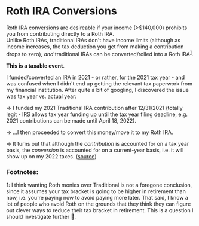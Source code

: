 # Roth IRA Conversions

Roth IRA conversions are desireable if your income (>$140,000) prohibits you from contributing directly to a Roth IRA.  
Unlike Roth IRAs, traditional IRAs don't have income limits (although as income increases, the tax deduction you get 
from making a contribution drops to zero), *and* traditional IRAs can be converted/rolled into a Roth IRA<sup>[1](#whyroth)</sup>. 


__This is a taxable event__.



I funded/converted an IRA in 2021 - or rather, for the 2021 tax year - and was confused when I didn't end up 
getting the relevant tax paperwork from my financial institution. After quite a bit of googling, I discovered the issue
was tax year vs. actual year:

=> I funded my 2021 Traditional IRA contribution after 12/31/2021 (totally legit - IRS allows tax year funding up until the tax year filing deadline, e.g. 2021 contributions can be made until April 18, 2022).

=> ...I then proceeded to convert this money/move it to my Roth IRA.

=> It turns out that although the *contribution* is accounted for on a tax year basis, the *conversion* is accounted for
on a current-year basis, i.e. it will show up on my 2022 taxes. ([source][hr-link])



### Footnotes:

<a name="whyroth">1</a>: I think wanting Roth monies over Traditional is not a foregone conclusion, since it assumes 
your tax bracket is going to be higher in retirement than now, i.e. you're paying now to avoid paying more later.  That
said, I know a lot of people who avoid Roth on the grounds that they think they can figure out clever ways to reduce their
tax bracket in retirement.  This is a question I should investigate further :thinking:.

[hr-link]: https://www.hrblock.com/tax-center/income/retirement-income/traditional-to-roth-ira-conversion/

